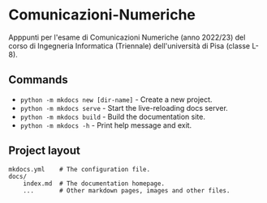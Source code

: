 # Comunicazioni-Numeriche

Apppunti per l'esame di Comunicazioni Numeriche (anno 2022/23) del corso di Ingegneria Informatica (Triennale) dell'università di Pisa (classe L-8).


## Commands

* `python -m mkdocs new [dir-name]` - Create a new project.
* `python -m mkdocs serve` - Start the live-reloading docs server.
* `python -m mkdocs build` - Build the documentation site.
* `python -m mkdocs -h` - Print help message and exit.

## Project layout

    mkdocs.yml    # The configuration file.
    docs/
        index.md  # The documentation homepage.
        ...       # Other markdown pages, images and other files.

